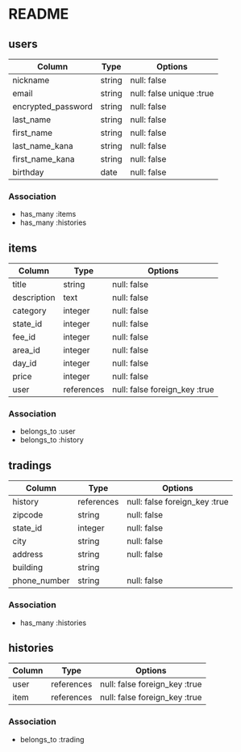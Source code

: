 # README

## users

| Column              | Type   | Options                  |
| ------------------- | ------ | ------------------------ |
| nickname            | string | null: false              |
| email               | string | null: false unique :true |
| encrypted_password  | string | null: false              |
| last_name           | string | null: false              |
| first_name          | string | null: false              |
| last_name_kana      | string | null: false              |
| first_name_kana     | string | null: false              |
| birthday            | date   | null: false              |

### Association

 - has_many :items
 - has_many :histories

## items

| Column      | Type       | Options                       |
| ----------- | ---------- | ----------------------------- |
| title       | string     | null: false                   |
| description | text       | null: false                   |
| category    | integer    | null: false                   |
| state_id    | integer    | null: false                   |
| fee_id      | integer    | null: false                   |
| area_id     | integer    | null: false                   |
| day_id      | integer    | null: false                   |
| price       | integer    | null: false                   |
| user        | references | null: false foreign_key :true |

### Association

 - belongs_to :user
 - belongs_to :history

## tradings

| Column       | Type       | Options                       |
| ------------ | ---------- | ----------------------------- |
| history      | references | null: false foreign_key :true |
| zipcode      | string     | null: false                   |
| state_id     | integer    | null: false                   |
| city         | string     | null: false                   |
| address      | string     | null: false                   |
| building     | string     |                               |
| phone_number | string     | null: false                   |

### Association

 - has_many :histories

 ## histories

| Column | Type       | Options                       |
| ------ | ---------- | ----------------------------- |
| user   | references | null: false foreign_key :true |
| item   | references | null: false foreign_key :true |

### Association

- belongs_to :trading